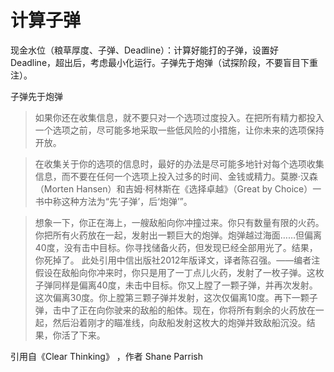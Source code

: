 # 计算子弹

现金水位（粮草厚度、子弹、Deadline）：计算好能打的子弹，设置好 Deadline，超出后，考虑最小化运行。子弹先于炮弹（试探阶段，不要盲目下重注）。

子弹先于炮弹

>如果你还在收集信息，就不要只对一个选项过度投入。在把所有精力都投入一个选项之前，尽可能多地采取一些低风险的小措施，让你未来的选项保持开放。
 	
>在收集关于你的选项的信息时，最好的办法是尽可能多地针对每个选项收集信息，而不要在任何一个选项上投入过多的时间、金钱或精力。莫滕·汉森（Morten Hansen）和吉姆·柯林斯在《选择卓越》（Great by Choice）一书中称这种方法为“先‘子弹’，后‘炮弹’”。
 	
>想象一下，你正在海上，一艘敌船向你冲撞过来。你只有数量有限的火药。你把所有火药放在一起，发射出一颗巨大的炮弹。炮弹越过海面……但偏离40度，没有击中目标。你寻找储备火药，但发现已经全部用光了。结果，你死掉了。
此处引用中信出版社2012年版译文，译者陈召强。——编者注 	
假设在敌船向你冲来时，你只是用了一丁点儿火药，发射了一枚子弹。这枚子弹同样是偏离40度，未击中目标。你又上膛了一颗子弹，并再次发射。这次偏离30度。你上膛第三颗子弹并发射，这次仅偏离10度。再下一颗子弹，击中了正在向你驶来的敌船的船体。现在，你将所有剩余的火药放在一起，然后沿着刚才的瞄准线，向敌船发射这枚大的炮弹并致敌船沉没。结果，你活了下来。

引用自《Clear Thinking》 ，作者 Shane Parrish